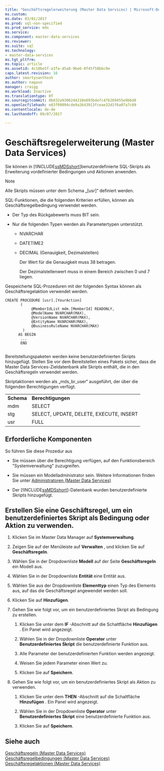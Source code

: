 ```yaml
---
title: "Geschäftsregelerweiterung (Master Data Services) | Microsoft-Dokumentation"
ms.custom: 
ms.date: 03/01/2017
ms.prod: sql-non-specified
ms.prod_service: mds
ms.service: 
ms.component: master-data-services
ms.reviewer: 
ms.suite: sql
ms.technology:
- master-data-services
ms.tgt_pltfrm: 
ms.topic: article
ms.assetid: 4c18be5f-a3fa-45a8-9be6-0f45f58bbc9e
caps.latest.revision: 16
author: smartysanthosh
ms.author: nagavo
manager: craigg
ms.workload: Inactive
ms.translationtype: HT
ms.sourcegitcommit: 0b832a9306244210e693bde7c476269455e9b6d8
ms.openlocfilehash: e83f09094cde9a2643913fceae32d1f6a07a7c09
ms.contentlocale: de-de
ms.lasthandoff: 09/07/2017

---
```

# <a name="business-rules-extension-master-data-services"></a>Geschäftsregelerweiterung (Master Data Services)
  Sie können in [!INCLUDE[ssMDSshort](../includes/ssmdsshort-md.md)]benutzerdefinierte SQL-Skripts als Erweiterung vordefinierter Bedingungen und Aktionen anwenden.  
  
> [!NOTE]  
>  Alle Skripts müssen unter dem Schema „[usr]“ definiert werden.  
  
 SQL-Funktionen, die die folgenden Kriterien erfüllen, können als Geschäftsregelbedingung verwendet werden.  
  
-   Der Typ des Rückgabewerts muss BIT sein.  
  
-   Nur die folgenden Typen werden als Parametertypen unterstützt.  
  
    -   NVARCHAR  
  
    -   DATETIME2  
  
    -   DECIMAL (Genauigkeit, Dezimalstellen)  
  
         Der Wert für die Genauigkeit muss 38 betragen.  
  
         Der Dezimalstellenwert muss in einem Bereich zwischen 0 und 7 liegen.  
  
 Gespeicherte SQL-Prozeduren mit der folgenden Syntax können als Geschäftsregelaktion verwendet werden.  
  
```  
CREATE PROCEDURE [usr].[YourAction]  
       (         
            @MemberIdList mdm.[MemberId] READONLY,  
            @ModelName NVARCHAR(MAX),  
            @VersionName NVARCHAR(MAX),  
            @EntityName NVARCHAR(MAX),  
            @BusinessRuleName NVARCHAR(MAX)  
        )    
      AS BEGIN    
       ...     
       END  
  
```  
  
 Bereitstellungspaketen werden keine benutzerdefinierten Skripts hinzugefügt. Stellen Sie vor dem Bereitstellen eines Pakets sicher, dass die Master Data Services-Zieldatenbank alle Skripts enthält, die in den Geschäftsregeln verwendet werden.  
  
 Skriptaktionen werden als „mds_br_user“ ausgeführt, der über die folgenden Berechtigungen verfügt.  
  
|||  
|-|-|  
|**Schema**|**Berechtigungen**|  
|mdm|SELECT|  
|stg|SELECT, UPDATE, DELETE, EXECUTE, INSERT|  
|usr|FULL|  
  
## <a name="prerequisites"></a>Erforderliche Komponenten  
 So führen Sie diese Prozedur aus  
  
-   Sie müssen über die Berechtigung verfügen, auf den Funktionsbereich "Systemverwaltung" zuzugreifen.  
  
-   Sie müssen ein Modelladministrator sein. Weitere Informationen finden Sie unter [Administratoren &#40;Master Data Services&#41;](../master-data-services/administrators-master-data-services.md)  
  
-   Der [!INCLUDE[ssMDSshort](../includes/ssmdsshort-md.md)]-Datenbank wurden benutzerdefinierte Skripts hinzugefügt.  
  
## <a name="create-a-business-rule-to-take-a-user-defined-script-as-a-condition-or-as-an-action"></a>Erstellen Sie eine Geschäftsregel, um ein benutzerdefiniertes Skript als Bedingung oder Aktion zu verwenden.  
  
1.  Klicken Sie im Master Data Manager auf **Systemverwaltung**.  
  
2.  Zeigen Sie auf der Menüleiste auf **Verwalten** , und klicken Sie auf **Geschäftsregeln**.  
  
3.  Wählen Sie in der Dropdownliste **Modell** auf der Seite **Geschäftsregeln** ein Modell aus.  
  
4.  Wählen Sie in der Dropdownliste **Entität** eine Entität aus.  
  
5.  Wählen Sie aus der Dropdownliste **Elementtyp** einen Typ des Elements aus, auf das die Geschäftsregel angewendet werden soll.  
  
6.  Klicken Sie auf **Hinzufügen**.  
  
7.  Gehen Sie wie folgt vor, um ein benutzerdefiniertes Skript als Bedingung zu erstellen.  
  
    1.  Klicken Sie unter dem **IF** -Abschnitt auf die Schaltfläche **Hinzufügen** . Ein Panel wird angezeigt.  
  
    2.  Wählen Sie in der Dropdownliste **Operator** unter **Benutzerdefiniertes Skript** die benutzerdefinierte Funktion aus.  
  
    3.  Alle Parameter der benutzerdefinierten Funktion werden angezeigt.  
  
    4.  Weisen Sie jedem Parameter einen Wert zu.  
  
    5.  Klicken Sie auf **Speichern**.  
  
8.  Gehen Sie wie folgt vor, um ein benutzerdefiniertes Skript als Aktion zu verwenden.  
  
    1.  Klicken Sie unter dem **THEN** -Abschnitt auf die Schaltfläche **Hinzufügen** . Ein Panel wird angezeigt.  
  
    2.  Wählen Sie in der Dropdownliste **Operator** unter **Benutzerdefiniertes Skript** eine benutzerdefinierte Funktion aus.  
  
    3.  Klicken Sie auf **Speichern**.  
  
## <a name="see-also"></a>Siehe auch  
 [Geschäftsregeln &#40;Master Data Services&#41;](../master-data-services/business-rules-master-data-services.md)   
 [Geschäftsregelbedingungen &#40;Master Data Services&#41;](../master-data-services/business-rule-conditions-master-data-services.md)   
 [Geschäftsregelaktionen &#40;Master Data Services&#41;](../master-data-services/business-rule-actions-master-data-services.md)  
  
  

